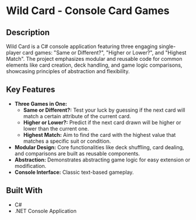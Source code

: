 # Wild Card - Console Card Games

## Description
Wild Card is a C# console application featuring three engaging single-player card games: "Same or Different?", "Higher or Lower?", and "Highest Match". The project emphasizes modular and reusable code for common elements like card creation, deck handling, and game logic comparisons, showcasing principles of abstraction and flexibility.

## Key Features
* **Three Games in One:**
    * **Same or Different?:** Test your luck by guessing if the next card will match a certain attribute of the current card.
    * **Higher or Lower?:** Predict if the next card drawn will be higher or lower than the current one.
    * **Highest Match:** Aim to find the card with the highest value that matches a specific suit or condition.
* **Modular Design:** Core functionalities like deck shuffling, card dealing, and comparisons are built as reusable components.
* **Abstraction:** Demonstrates abstracting game logic for easy extension or modification.
* **Console Interface:** Classic text-based gameplay.

## Built With
* C#
* .NET Console Application
